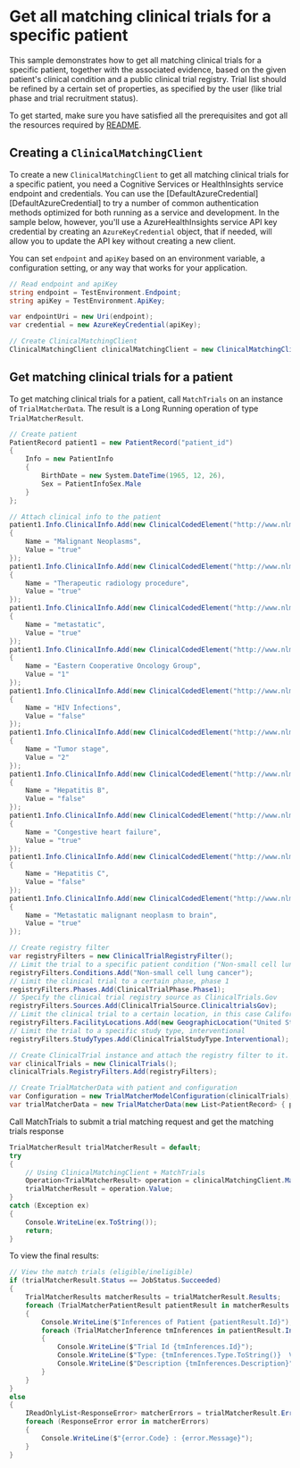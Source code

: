 # Get all matching clinical trials for a specific patient
This sample demonstrates how to get all matching clinical trials for a specific patient, together with the associated evidence, based on the given patient's clinical condition and a public clinical trial registry. Trial list should be refined by a certain set of properties, as specified by the user (like trial phase and trial recruitment status).

To get started, make sure you have satisfied all the prerequisites and got all the resources required by [README][README].

## Creating a `ClinicalMatchingClient`

To create a new `ClinicalMatchingClient` to get all matching clinical trials for a specific patient, you need a Cognitive Services or HealthInsights service endpoint and credentials.  You can use the [DefaultAzureCredential][DefaultAzureCredential] to try a number of common authentication methods optimized for both running as a service and development.  In the sample below, however, you'll use a AzureHealthInsights service API key credential by creating an `AzureKeyCredential` object, that if needed, will allow you to update the API key without creating a new client.

You can set `endpoint` and `apiKey` based on an environment variable, a configuration setting, or any way that works for your application.

```C# Snippet:CreateClinicalMatchingClient
// Read endpoint and apiKey
string endpoint = TestEnvironment.Endpoint;
string apiKey = TestEnvironment.ApiKey;

var endpointUri = new Uri(endpoint);
var credential = new AzureKeyCredential(apiKey);

// Create ClinicalMatchingClient
ClinicalMatchingClient clinicalMatchingClient = new ClinicalMatchingClient(endpointUri, credential);
```

## Get matching clinical trials for a patient

To get matching clinical trials for a patient, call `MatchTrials` on an instance of `TrialMatcherData`.  The result is a Long Running operation of type `TrialMatcherResult`.

```C# Snippet:HealthInsightsTrialMatcherCreateTrialMatcherData
// Create patient
PatientRecord patient1 = new PatientRecord("patient_id")
{
    Info = new PatientInfo
    {
        BirthDate = new System.DateTime(1965, 12, 26),
        Sex = PatientInfoSex.Male
    }
};

// Attach clinical info to the patient
patient1.Info.ClinicalInfo.Add(new ClinicalCodedElement("http://www.nlm.nih.gov/research/umls", "C0006826")
{
    Name = "Malignant Neoplasms",
    Value = "true"
});
patient1.Info.ClinicalInfo.Add(new ClinicalCodedElement("http://www.nlm.nih.gov/research/umls", "C1522449")
{
    Name = "Therapeutic radiology procedure",
    Value = "true"
});
patient1.Info.ClinicalInfo.Add(new ClinicalCodedElement("http://www.nlm.nih.gov/research/umls", "METASTATIC")
{
    Name = "metastatic",
    Value = "true"
});
patient1.Info.ClinicalInfo.Add(new ClinicalCodedElement("http://www.nlm.nih.gov/research/umls", "C1512162")
{
    Name = "Eastern Cooperative Oncology Group",
    Value = "1"
});
patient1.Info.ClinicalInfo.Add(new ClinicalCodedElement("http://www.nlm.nih.gov/research/umls", "C0019693")
{
    Name = "HIV Infections",
    Value = "false"
});
patient1.Info.ClinicalInfo.Add(new ClinicalCodedElement("http://www.nlm.nih.gov/research/umls", "C1300072")
{
    Name = "Tumor stage",
    Value = "2"
});
patient1.Info.ClinicalInfo.Add(new ClinicalCodedElement("http://www.nlm.nih.gov/research/umls", "C0019163")
{
    Name = "Hepatitis B",
    Value = "false"
});
patient1.Info.ClinicalInfo.Add(new ClinicalCodedElement("http://www.nlm.nih.gov/research/umls", "C0018802")
{
    Name = "Congestive heart failure",
    Value = "true"
});
patient1.Info.ClinicalInfo.Add(new ClinicalCodedElement("http://www.nlm.nih.gov/research/umls", "C0019196")
{
    Name = "Hepatitis C",
    Value = "false"
});
patient1.Info.ClinicalInfo.Add(new ClinicalCodedElement("http://www.nlm.nih.gov/research/umls", "C0220650")
{
    Name = "Metastatic malignant neoplasm to brain",
    Value = "true"
});

// Create registry filter
var registryFilters = new ClinicalTrialRegistryFilter();
// Limit the trial to a specific patient condition ("Non-small cell lung cancer")
registryFilters.Conditions.Add("Non-small cell lung cancer");
// Limit the clinical trial to a certain phase, phase 1
registryFilters.Phases.Add(ClinicalTrialPhase.Phase1);
// Specify the clinical trial registry source as ClinicalTrials.Gov
registryFilters.Sources.Add(ClinicalTrialSource.ClinicaltrialsGov);
// Limit the clinical trial to a certain location, in this case California, USA
registryFilters.FacilityLocations.Add(new GeographicLocation("United States") { State = "Arizona" , City = "Gilbert" });
// Limit the trial to a specific study type, interventional
registryFilters.StudyTypes.Add(ClinicalTrialStudyType.Interventional);

// Create ClinicalTrial instance and attach the registry filter to it.
var clinicalTrials = new ClinicalTrials();
clinicalTrials.RegistryFilters.Add(registryFilters);

// Create TrialMatcherData with patient and configuration
var Configuration = new TrialMatcherModelConfiguration(clinicalTrials);
var trialMatcherData = new TrialMatcherData(new List<PatientRecord> { patient1 }) { Configuration = Configuration };
```

Call MatchTrials to submit a trial matching request and get the matching trials response

```C# Snippet:HealthInsightsClinicalMatchingMatchTrials
TrialMatcherResult trialMatcherResult = default;
try
{
    // Using ClinicalMatchingClient + MatchTrials
    Operation<TrialMatcherResult> operation = clinicalMatchingClient.MatchTrials(WaitUntil.Completed, trialMatcherData);
    trialMatcherResult = operation.Value;
}
catch (Exception ex)
{
    Console.WriteLine(ex.ToString());
    return;
}
```

To view the final results:

```C# Snippet:HealthInsightsTrialMatcherMatchTrialsViewResults
// View the match trials (eligible/ineligible)
if (trialMatcherResult.Status == JobStatus.Succeeded)
{
    TrialMatcherResults matcherResults = trialMatcherResult.Results;
    foreach (TrialMatcherPatientResult patientResult in matcherResults.Patients)
    {
        Console.WriteLine($"Inferences of Patient {patientResult.Id}");
        foreach (TrialMatcherInference tmInferences in patientResult.Inferences)
        {
            Console.WriteLine($"Trial Id {tmInferences.Id}");
            Console.WriteLine($"Type: {tmInferences.Type.ToString()}  Value: {tmInferences.Value}");
            Console.WriteLine($"Description {tmInferences.Description}");
        }
    }
}
else
{
    IReadOnlyList<ResponseError> matcherErrors = trialMatcherResult.Errors;
    foreach (ResponseError error in matcherErrors)
    {
        Console.WriteLine($"{error.Code} : {error.Message}");
    }
}
```
<!-- Links -->
[README]:https://github.com/Azure/azure-sdk-for-net/blob/main/sdk/healthinsights/Azure.Health.Insights.ClinicalMatching/README.md
